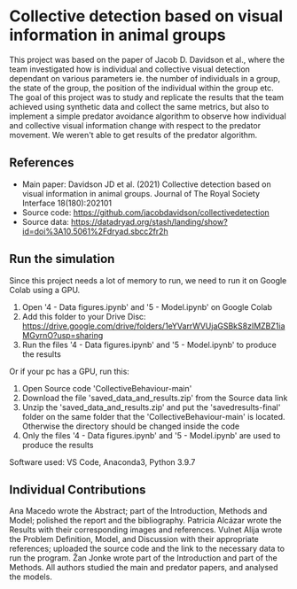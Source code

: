 # Collective detection based on visual information in animal groups

This project was based on the paper of Jacob D. Davidson et al., where the team investigated how is individual and collective visual detection dependant on various parameters ie. the number of individuals in a group, the state of the group, the position of the individual within the group etc. The goal of this project was to study and replicate the results that the team achieved using synthetic data and collect the same metrics, but also to implement a simple predator avoidance algorithm to observe how individual and collective visual information change with respect to the predator movement.
We weren't able to get results of the predator algorithm.


## References 
* Main paper: Davidson JD et al. (2021) Collective detection based on visual information in animal groups. Journal of The Royal Society Interface 18(180):202101
* Source code: https://github.com/jacobdavidson/collectivedetection
* Source data: https://datadryad.org/stash/landing/show?id=doi%3A10.5061%2Fdryad.sbcc2fr2h

## Run the simulation

Since this project needs a lot of memory to run, we need to run it on Google Colab using a GPU.

1. Open '4 - Data figures.ipynb' and '5 - Model.ipynb' on Google Colab
2. Add this folder to your Drive Disc: https://drive.google.com/drive/folders/1eYVarrWVUjaGSBkS8zIMZBZ1iaMGyrnO?usp=sharing
3. Run the files '4 - Data figures.ipynb' and '5 - Model.ipynb' to produce the results

Or if your pc has a GPU, run this:
1. Open Source code 'CollectiveBehaviour-main'
2. Download the file 'saved_data_and_results.zip' from the Source data link
3. Unzip the 'saved_data_and_results.zip' and put the 'savedresults-final' folder on the same folder that the 'CollectiveBehaviour-main' is located. Otherwise the directory should be changed inside the code
4. Only the files '4 - Data figures.ipynb' and '5 - Model.ipynb' are used to produce the results

Software used: VS Code, Anaconda3, Python 3.9.7

## Individual Contributions

Ana Macedo wrote the Abstract; part of the Introduction, Methods and Model; polished the report and the bibliography. Patricia Alcázar wrote the Results with their corresponding images and references. Vulnet Alija wrote the Problem Definition, Model, and Discussion with their appropriate references; uploaded the source code and the link to the necessary data to run the program. Žan Jonke wrote part of the Introduction and part of the Methods.
All authors studied the main and predator papers, and analysed the models.

